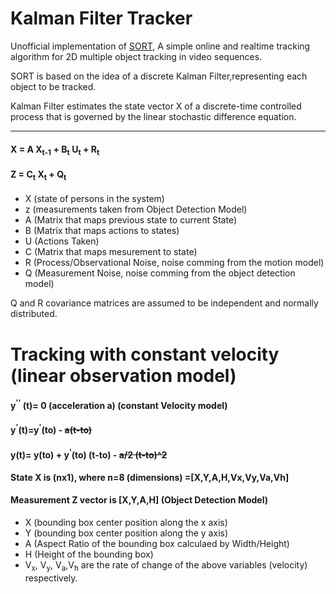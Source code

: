 
# Kalman Filter Tracker

Unofficial implementation of [SORT](http://arxiv.org/abs/1602.00763), A simple online and realtime tracking algorithm for 2D multiple object tracking in video sequences.

SORT is based on the idea of a discrete Kalman Filter,representing each object to be tracked.

Kalman Filter estimates the state vector X of a discrete-time controlled process that is governed by the linear stochastic difference equation.

---

#### X = A X<sub>t-1</sub> + B<sub>t</sub> U<sub>t</sub> +  R<sub>t</sub>
#### Z = C<sub>t</sub> X<sub>t</sub> + Q<sub>t</sub>
   -    X  (state of persons in the system)
   -    z  (measurements taken from Object Detection Model)
   -    A  (Matrix that maps previous state to current State)
   -    B  (Matrix that maps actions to states) 
   -    U  (Actions Taken)
   -    C  (Matrix that maps mesurement to state)
   -    R  (Process/Observational Noise, noise comming from the motion model)
   -    Q  (Measurement Noise, noise comming from the object detection model)

 Q and R covariance matrices are assumed to be independent and normally distributed.


# Tracking with constant velocity (linear observation model)
#### y<sup>''</sup> (t)= 0 (acceleration a)  (constant Velocity model) 
#### y<sup>'</sup>(t)=y<sup>'</sup>(to) - <del>a(t-to)</del> 
#### y(t)= y(to) + y<sup>'</sup>(to) (t-to) - <del>a/2 (t-to)^2 </del> 
#### State X is (nx1), where n=8 (dimensions) =[X,Y,A,H,Vx,Vy,Va,Vh]
####  Measurement  Z vector is [X,Y,A,H] (Object Detection Model)
   -    X (bounding box center position along the x axis)
   -    Y (bounding box center position along the y axis)
   -    A (Aspect Ratio of the bounding box calculaed by Width/Height)
   -    H (Height of the bounding box)
   -    V<sub>x</sub>, V<sub>y</sub>, V<sub>a</sub>,V<sub>h</sub> are the rate of change of the above variables (velocity) respectively.

 



